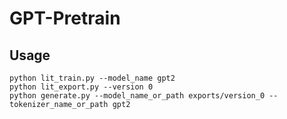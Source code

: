 # GPT-Pretrain

## Usage

```
python lit_train.py --model_name gpt2
python lit_export.py --version 0
python generate.py --model_name_or_path exports/version_0 --tokenizer_name_or_path gpt2
```
